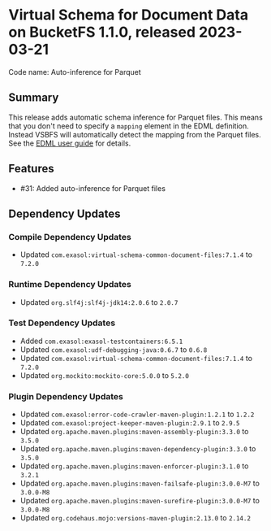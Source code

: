 # Virtual Schema for Document Data on BucketFS 1.1.0, released 2023-03-21

Code name: Auto-inference for Parquet

## Summary

This release adds automatic schema inference for Parquet files. This means that you don't need to specify a `mapping` element in the EDML definition. Instead VSBFS will automatically detect the mapping from the Parquet files. See the [EDML user guide](https://github.com/exasol/virtual-schema-common-document/blob/main/doc/user_guide/edml_user_guide.md#automatic-mapping-inference) for details.

## Features

* #31: Added auto-inference for Parquet files

## Dependency Updates

### Compile Dependency Updates

* Updated `com.exasol:virtual-schema-common-document-files:7.1.4` to `7.2.0`

### Runtime Dependency Updates

* Updated `org.slf4j:slf4j-jdk14:2.0.6` to `2.0.7`

### Test Dependency Updates

* Added `com.exasol:exasol-testcontainers:6.5.1`
* Updated `com.exasol:udf-debugging-java:0.6.7` to `0.6.8`
* Updated `com.exasol:virtual-schema-common-document-files:7.1.4` to `7.2.0`
* Updated `org.mockito:mockito-core:5.0.0` to `5.2.0`

### Plugin Dependency Updates

* Updated `com.exasol:error-code-crawler-maven-plugin:1.2.1` to `1.2.2`
* Updated `com.exasol:project-keeper-maven-plugin:2.9.1` to `2.9.5`
* Updated `org.apache.maven.plugins:maven-assembly-plugin:3.3.0` to `3.5.0`
* Updated `org.apache.maven.plugins:maven-dependency-plugin:3.3.0` to `3.5.0`
* Updated `org.apache.maven.plugins:maven-enforcer-plugin:3.1.0` to `3.2.1`
* Updated `org.apache.maven.plugins:maven-failsafe-plugin:3.0.0-M7` to `3.0.0-M8`
* Updated `org.apache.maven.plugins:maven-surefire-plugin:3.0.0-M7` to `3.0.0-M8`
* Updated `org.codehaus.mojo:versions-maven-plugin:2.13.0` to `2.14.2`
